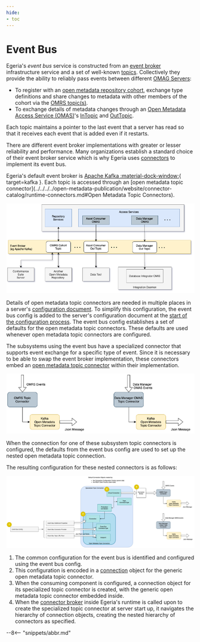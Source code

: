 ```yaml
---
hide:
- toc
---
```


<!-- SPDX-License-Identifier: CC-BY-4.0 -->
<!-- Copyright Contributors to the Egeria project. -->

# Event Bus

Egeria's *event bus* service is constructed from an [event broker](/egeria-docs/basic-concepts/#event-broker) infrastructure service and a set of well-known [topics](/egeria-docs/basic-concepts/#topic). Collectively they provide the ability to reliably pass events between different [OMAG Servers](omag-server.md):

- To register with an [open metadata repository cohort](/egeria-docs/services/omrs/cohort/#cohort-members), exchange type definitions and share changes to metadata with other members of the cohort via the [OMRS topic(s)](/egeria-docs/services/omrs/metadata-events/#cohort-topics).
- To exchange details of metadata changes through an [Open Metadata Access Service (OMAS)](/egeria-docs/services/omas)'s [InTopic](/egeria-docs/services/omas/client-server/#in-topic) and [OutTopic](/egeria-docs/services/omas/client-server/#out-topic).

Each topic maintains a pointer to the last event that a server has read so that it receives each event that is added even if it restarts.

There are different event broker implementations with greater or lesser reliability and performance. Many organizations establish a standard choice of their event broker service which is why Egeria uses [connectors](/egeria-docs/frameworks/ocf/#connector) to implement its event bus.

Egeria's default event broker is [Apache Kafka :material-dock-window:](https://kafka.apache.org/){ target=kafka }. Each topic is accessed through an [open metadata topic connector](../../../../open-metadata-publication/website/connector-catalog/runtime-connectors.md#Open Metadata Topic Connectors).

![The event bus in use by OMAG Servers and other technologies](event-bus-role.png)

Details of open metadata topic connectors are needed in multiple places in a server's [configuration document](configuration-document.md). To simplify this configuration, the event bus config is added to the server's configuration document at the [start of the configuration process](/egeria-docs/guides/admin/configuring-an-omag-server). The event bus config establishes a set of defaults for the open metadata topic connectors. These defaults are used whenever open metadata topic connectors are configured.

The subsystems using the event bus have a specialized connector that supports event exchange for a specific type of event. Since it is necessary to be able to swap the event broker implementation, these connectors embed an [open metadata topic connector](/egeria-docs/connectors/open-metadata-topic-connector) within their implementation.

![Nested topic connectors](nested-topic-connectors.png)

When the connection for one of these subsystem topic connectors is configured, the defaults from the event bus config are used to set up the nested open metadata topic connection.

The resulting configuration for these nested connectors is as follows:

![Embedded event bus configuration](embedded-event-bus-config.png)

1. The common configuration for the event bus is identified and configured using the event bus config.
2. This configuration is encoded in a [connection](/egeria-docs/frameworks/ocf/#connection) object for the generic open metadata topic connector.
3. When the consuming component is configured, a connection object for its specialized topic connector is created, with the generic open metadata topic connector embedded inside.
4. When the [connector broker](/egeria-docs/frameworks/ocf/#connector-broker) inside Egeria's runtime is called upon to create the specialized topic connector at server start up, it navigates the hierarchy of connection objects, creating the nested hierarchy of connectors as specified.

--8<-- "snippets/abbr.md"
